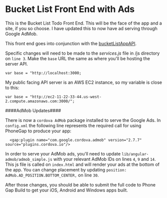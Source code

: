 Bucket List Front End with Ads
===================

This is the Bucket List Todo Front End. This will be the face of the app and a site, if you so choose. I have updated this to now have ad serving through Google AdMob.

This front end goes into conjunction with the [bucketListAppAPI](https://github.com/mechiles/bucketListAppAPI).

Specific changes will need to be made to the *services.js* file in /js directory on `line 3`. Make the `base` URL the same as where you'll be hosting the server API.

`var base = "http://localhost:3000;`

My public facing API server is an AWS EC2 instance, so my variable is close to this:

`var base = "http://ec2-11-22-33-44.us-west-2.compute.amazonaws.com:3000/";`

####AdMob Updates####

There is now a `cordova AdMob` package installed to serve the Google Ads.
In `config.xml` the following line represents the required call for using PhoneGap to produce your app:

`  <gap:plugin name="com.google.cordova.admob" version="2.7.7" source="plugins.cordova.io"/>`

In order to serve your AdMob ads, you'll need to update `lib/angular-admob/admob_simple.js` with your relevant AdMob IDs on lines `4`, `9` and `14`. This js file is called on `index.html` and will render your ads at the bottom of the app. You can change placement by updating `position: AdMob.AD_POSITION.BOTTOM_CENTER,` on line `30`.

After those changes, you should be able to submit the full code to Phone Gap Build to get your iOS, Android and Windows apps built.
